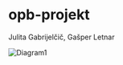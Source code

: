 # opb-projekt
 Julita Gabrijelčič, Gašper Letnar
 

![Diagram1](https://user-images.githubusercontent.com/49061800/55824368-00078380-5b04-11e9-94ce-d3fb6d1c93a3.png)
